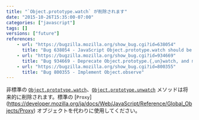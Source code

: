 ```yaml
---
title: "`Object.prototype.watch` が削除されます"
date: "2015-10-26T15:35:00-07:00"
categories: ["javascript"]
tags: []
versions: ["future"]
references:
    - url: "https://bugzilla.mozilla.org/show_bug.cgi?id=638054"
      title: "Bug 638054 - JavaScript Object.prototype.watch should be removed, once an adequate debugger-only replacement exists"
    - url: "https://bugzilla.mozilla.org/show_bug.cgi?id=934669"
      title: "Bug 934669 - Deprecate Object.prototype.{,un}watch, and make them warn when used"
    - url: "https://bugzilla.mozilla.org/show_bug.cgi?id=800355"
      title: "Bug 800355 - Implement Object.observe"
---
```

非標準の [`Object.prototype.watch`](https://developer.mozilla.org/ja/docs/Web/JavaScript/Reference/Global_Objects/Object/watch)、[`Object.prototype.unwatch`](https://developer.mozilla.org/ja/docs/Web/JavaScript/Reference/Global_Objects/Object/unwatch) メソッドは将来的に削除されます。標準の [`Proxy`] (https://developer.mozilla.org/ja/docs/Web/JavaScript/Reference/Global_Objects/Proxy) オブジェクトを代わりに使用してください。
